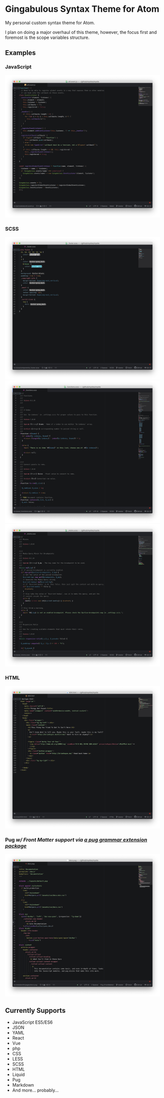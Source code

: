 # Gingabulous Syntax Theme for Atom

My personal custom syntax theme for Atom.

I plan on doing a major overhaul of this theme, however, the focus first and foremost is
the scope variables structure.

## Examples

### JavaScript

![js example 1][js_ex1]

### SCSS

![scss example 1][scss_ex1]
![scss example 2][scss_ex2]
![scss example 3][scss_ex3]

### HTML

![html example 1][html_ex1]

### Pug _w/ Front Matter support via [a pug grammar extension package](https://github.com/joeyred/language-fm-pug)_

![pug example 1][pug_ex1]

## Currently Supports

- JavaScript ES5/ES6
- JSON
- YAML
- React
- Vue
- php
- CSS
- LESS
- SCSS
- HTML
- Liquid
- Pug
- Markdown
- And more... probably...

[js_ex1]: https://raw.githubusercontent.com/joeyred/gingabulous-syntax/master/screenshots/screenshot_js_ex1.png "JavaScript - Example 1"
[scss_ex1]: https://raw.githubusercontent.com/joeyred/gingabulous-syntax/master/screenshots/screenshot_scss_ex1.png "SCSS - Example 1"
[scss_ex2]: https://raw.githubusercontent.com/joeyred/gingabulous-syntax/master/screenshots/screenshot_scss_ex2.png "SCSS - Example 2"
[scss_ex3]: https://raw.githubusercontent.com/joeyred/gingabulous-syntax/master/screenshots/screenshot_scss_ex3.png "SCSS - Example 3"
[html_ex1]: https://raw.githubusercontent.com/joeyred/gingabulous-syntax/master/screenshots/screenshot_html_ex1.png "HTML - Example 1"
[pug_ex1]: https://raw.githubusercontent.com/joeyred/gingabulous-syntax/master/screenshots/screenshot_pug_ex1.png "Pug - Example 1"
